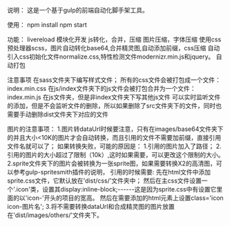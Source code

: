 说明：
这是一个基于gulp的前端自动化脚手架工具。

使用：
npm install
npm start

功能：
livereload
模块化开发
js转化，合并，压缩
图片压缩，字体压缩
使用css预处理器scss，图片自动转化base64,合并精灵图,自动添加前缀，css压缩
自动引入css初始化文件normalize.css,特性检测文件modernizr.min.js和jquery。
自动打包


注意事项
在sass文件夹下编写样式文件；
所有的css文件会被打包成一个文件：index.min.css
在js/index文件夹下的js文件会被打包合并为一个文件：index.min.js
在js文件夹，但是非index文件夹下写其他js文件
可以实时监听文件的添加，但是不会监听文件的删除，所以如果删除了src文件夹下的文件，同时也需要手动删除dist文件夹下对应的文件

图片的注意事项：
  1.图片转dataUrl时候要注意，只有在images/base64文件夹下的并且大小<10K的图片才会自动转换，而且引用的文件不需要加前缀，直接引用文件名就可以了；
    如果转换失败，可能的原因是：
       1.引用的图片加入了路径；
       2.引用的图片的大小超过了限制（10k）,这时如果需要，可以更改这个限制的大小。
  2.sprite文件夹下的图片会被转换为一张sprite图，如果需要转换X2的高清图，可以参考gulp-spritesmith插件的说明，
    引用的时候需要:
    先在html文件中添加sprite.css文件，它默认放在'dist/css/'文件夹中；
    然后在主css文件设置一个'.icon'类，设置其display:inline-block;------这是因为sprite.css中有设置它里面的以'icon-'开头的项目的宽高。
    然后在需要添加的html元素上设置class='icon icon-图片名';
  3.将不需要转换dataUrl和合成精灵图的图片放置在'dist/images/others/'文件夹下。
